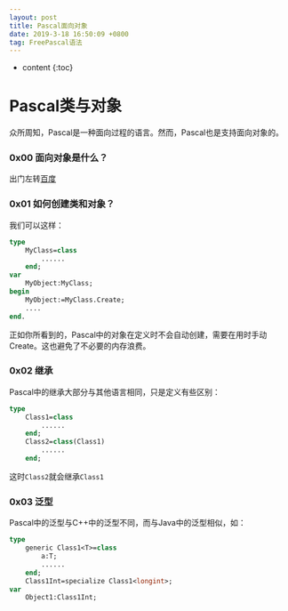 ```yaml
---
layout: post
title: Pascal面向对象
date: 2019-3-18 16:50:09 +0800
tag: FreePascal语法
---
```


* content
{:toc}

# **Pascal类与对象**

众所周知，Pascal是一种面向过程的语言。然而，Pascal也是支持面向对象的。

### 0x00 面向对象是什么？

出门左转[百度](https:\\www.baidu.com)

### 0x01 如何创建类和对象？

我们可以这样：
```pascal
type
    MyClass=class
        ......
    end;
var
    MyObject:MyClass;
begin
    MyObject:=MyClass.Create;
    ....
end.
```
正如你所看到的，Pascal中的对象在定义时不会自动创建，需要在用时手动Create。这也避免了不必要的内存浪费。

### 0x02 继承

Pascal中的继承大部分与其他语言相同，只是定义有些区别：
```pascal
type
    Class1=class
        ......
    end;
    Class2=class(Class1)
        ......
    end;
```
这时`Class2`就会继承`Class1`

### 0x03 泛型

Pascal中的泛型与C++中的泛型不同，而与Java中的泛型相似，如：
```pascal
type
    generic Class1<T>=class
        a:T;
        ......
    end;
    Class1Int=specialize Class1<longint>;
var
    Object1:Class1Int;
```
